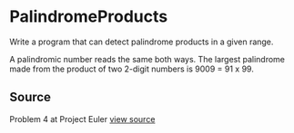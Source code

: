 # PalindromeProducts

Write a program that can detect palindrome products in a given range.

A palindromic number reads the same both ways. The largest palindrome made from the product of two 2-digit numbers is 9009 = 91 x 99.


## Source

Problem 4 at Project Euler [view source](http://projecteuler.net/problem=4)